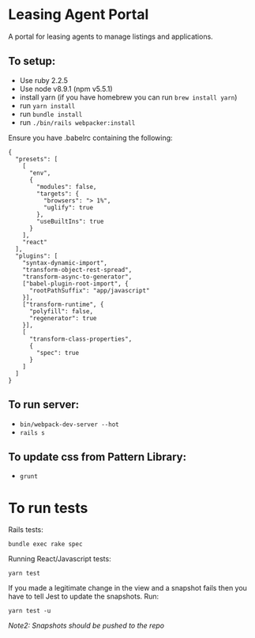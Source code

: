 # Leasing Agent Portal

A portal for leasing agents to manage listings and applications.

## To setup:
* Use ruby 2.2.5
* Use node v8.9.1 (npm v5.5.1)
* install yarn (if you have homebrew you can run `brew install yarn`)
* run `yarn install`
* run `bundle install`
* run `./bin/rails webpacker:install`

Ensure you have .babelrc containing the following:
```
{
  "presets": [
    [
      "env",
      {
        "modules": false,
        "targets": {
          "browsers": "> 1%",
          "uglify": true
        },
        "useBuiltIns": true
      }
    ],
    "react"
  ],
  "plugins": [
    "syntax-dynamic-import",
    "transform-object-rest-spread",
    "transform-async-to-generator",
    ["babel-plugin-root-import", {
      "rootPathSuffix": "app/javascript"
    }],
    ["transform-runtime", {
      "polyfill": false,
      "regenerator": true
    }],
    [
      "transform-class-properties",
      {
        "spec": true
      }
    ]
  ]
}

```

## To run server:
* `bin/webpack-dev-server --hot`
* `rails s`

## To update css from Pattern Library:
* `grunt`

# To run tests

Rails tests:

`bundle exec rake spec`

Running React/Javascript tests:

`yarn test`

If you made a legitimate change in the view and a snapshot fails then you have to tell Jest to update the snapshots. Run:

`yarn test -u`

_Note2: Snapshots should be pushed to the repo_
